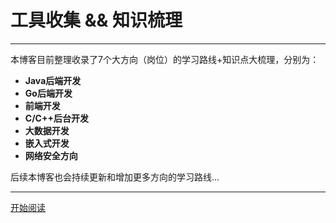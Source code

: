 [//]: # (![logo]&#40;static/img/r2coding_logo_cover.7hb2s8l3eqk0.png&#41;)
# **工具收集 && 知识梳理**

---
本博客目前整理收录了7个大方向（岗位）的学习路线+知识点大梳理，分别为：

- **Java后端开发**
- **Go后端开发**
- **前端开发**
- **C/C++后台开发**
- **大数据开发**
- **嵌入式开发**
- **网络安全方向**

后续本博客也会持续更新和增加更多方向的学习路线...

[//]: # (## 记住，一定要善用 `Ctrl+F` 哦！)

---

[开始阅读](00/index)

[//]: # (![]&#40;static/img/wallpaper.47e3hyqzz200.jpg&#41;)

